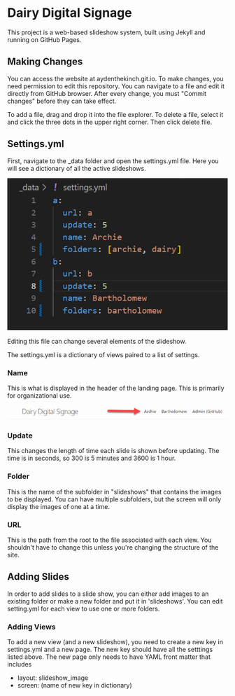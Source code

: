 # Dairy Digital Signage

This project is a web-based slideshow system, built using Jekyll and running on GitHub Pages.

## Making Changes

You can access the website at aydenthekinch.git.io. To make changes, you need permission to edit this repository. You can navigate to a file and edit it directly from GitHub browser. After every change, you must "Commit changes" before they can take effect.

To add a file, drag and drop it into the file explorer. To delete a file, select it and click the three dots in the upper right corner. Then click delete file. 

## Settings.yml

First, navigate to the _data folder and open the settings.yml file. Here you will see a dictionary of all the active slideshows.

![settings example](/assets/images/settings_example.png)

Editing this file can change several elements of the slideshow.

The settings.yml is a dictionary of views paired to a list of settings.

### Name
This is what is displayed in the header of the landing page. This is primarily for organizational use.

![header example](/assets/images/name_header_example.png)

### Update
This changes the length of time each slide is shown before updating. The time is in seconds, so 300 is 5 minutes and 3600 is 1 hour.

### Folder
This is the name of the subfolder in "slideshows" that contains the images to be displayed. You can have multiple subfolders, but the screen will only display the images of one at a time. 

### URL
This is the path from the root to the file associated with each view. You shouldn't have to change this unless you're changing the structure of the site.

## Adding Slides

In order to add slides to a slide show, you can either add images to an existing folder or make a new folder and put it in 'slideshows'. You can edit setting.yml for each view to use one or more folders. 

### Adding Views

To add a new view (and a new slideshow), you need to create a new key in settings.yml and a new page. The new key should have all the setttings listed above.
The new page only needs to have YAML front matter that includes
- layout: slideshow_image
- screen: (name of new key in dictionary)
